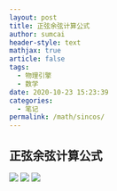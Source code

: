 ```yaml
---
layout: post
title: 正弦余弦计算公式
author: sumcai
header-style: text
mathjax: true
article: false
tags: 
  - 物理引擎
  - 数学
date: 2020-10-23 15:23:39
categories: 
  - 笔记
permalink: /math/sincos/
---
```


## 正弦余弦计算公式

![](http://up.iogl.cn/2022/04/91bac179680d25ba232f6e11a6ce0f48.png)
![](http://up.iogl.cn/2022/04/e57cff16757a09bca811de91b152e0e9.png)
![](http://up.iogl.cn/2022/04/2d530aa8a0a96a1fdda12284926c6d57.png)